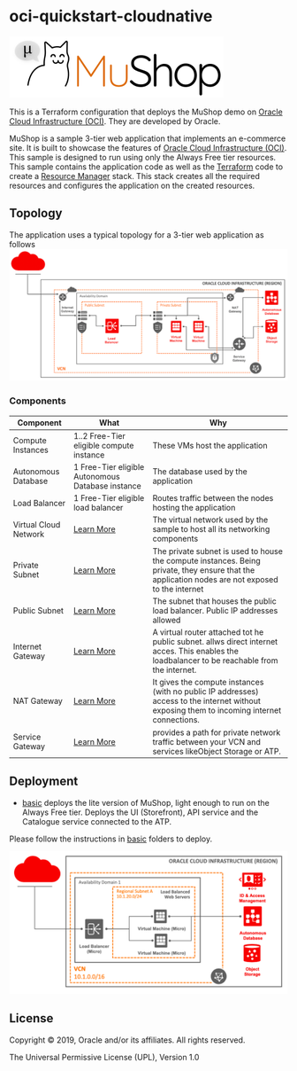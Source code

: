 # oci-quickstart-cloudnative

![MuShop Logo](./images/logo.png)

This is a Terraform configuration that deploys the MuShop demo on [Oracle Cloud Infrastructure (OCI)][oci].  They are developed by Oracle.

MuShop is a sample 3-tier web application that implements an e-commerce site. It is built to showcase the features of [Oracle Cloud Infrastructure (OCI)][oci]. This sample is designed to run using only the Always Free tier resources. This sample contains the application code as well as the [Terraform][tf] code to create a [Resource Manager][orm] stack. This stack creates all the required resources and configures the application on the created resources.

## Topology

The application uses a typical topology for a 3-tier web application as follows
![MuShop Lite Infra](./images/basic/00-Topology.png)

### Components

| Component             | What                                              | Why                                                                                                                                              |
| --------------------- | ------------------------------------------------- | ------------------------------------------------------------------------------------------------------------------------------------------------ |
| Compute Instances     | 1..2 Free-Tier eligible compute instance          | These VMs host the application                                                                                                                   |
| Autonomous Database   | 1 Free-Tier eligible Autonomous Database instance | The database used by the application                                                                                                             |
| Load Balancer         | 1 Free-Tier eligible load balancer                | Routes traffic between the nodes hosting the application                                                                                         |
| Virtual Cloud Network | [Learn More][vcn]                                 | The virtual network used by the sample to host all its networking components                                                                     |
| Private Subnet        | [Learn More][vcn]                                 | The private subnet is used to house the compute instances. Being private, they ensure that the application nodes are not exposed to the internet |
| Public Subnet         | [Learn More][vcn]                                 | The subnet that houses the public load balancer. Public IP addresses allowed                                                                     |
| Internet Gateway      | [Learn More][vcn]                                 | A virtual router attached tot he public subnet. allws direct internet acces. This enables the loadbalancer to be reachable from the internet.    |
| NAT Gateway           | [Learn More][vcn]                                 | It gives the compute instances (with no public IP addresses) access to the internet without exposing them to incoming internet connections.      |
| Service Gateway       | [Learn More][vcn]                                 | provides a path for private network traffic between your VCN and services likeObject Storage or ATP.                                             |

## Deployment

* [basic](deploy/basic/terraform) deploys the lite version of MuShop, light enough to run on the Always Free tier. Deploys the UI (Storefront), API service and the Catalogue service connected to the ATP.

Please follow the instructions in [basic](deploy/basic/terraform) folders to deploy.

![MuShop Lite Infra](./images/basic/00-Free-Tier.png)

## License

Copyright © 2019, Oracle and/or its affiliates. All rights reserved.

The Universal Permissive License (UPL), Version 1.0

[oci]: https://cloud.oracle.com/en_US/cloud-infrastructure
[orm]: https://docs.cloud.oracle.com/iaas/Content/ResourceManager/Concepts/resourcemanager.htm
[tf]: https://www.terraform.io
[net]: https://docs.cloud.oracle.com/iaas/Content/Network/Concepts/overview.htm
[vcn]: https://docs.cloud.oracle.com/iaas/Content/Network/Tasks/managingVCNs.htm
